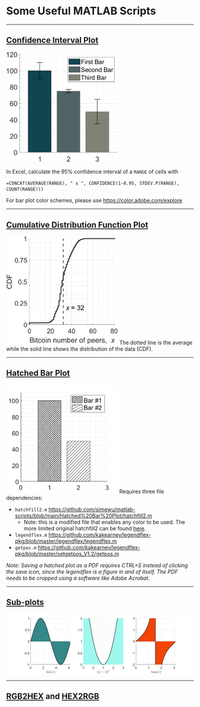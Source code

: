 # Some Useful MATLAB Scripts

---
## [Confidence Interval Plot](https://github.com/simewu/matlab-scripts/blob/main/Confidence%20Inverval%20Plot/ConfidenceIntervalPlotDemo.m)
<img src="Confidence%20Inverval%20Plot/Screenshot.png" width="300"/>

In Excel, calculate the 95% confidence interval of a `RANGE` of cells with
```
=CONCAT(AVERAGE(RANGE), " ± ", CONFIDENCE(1-0.95, STDEV.P(RANGE), COUNT(RANGE)))
```
For bar plot color schemes, please use https://color.adobe.com/explore

---
## [Cumulative Distribution Function Plot](CDF%20Plot/CDFPlotDemo.m)
<img src="CDF%20Plot/Screenshot.png" width="300"/>
The dotted line is the average while the solid line shows the distribution of the data (CDF).

---
## [Hatched Bar Plot](https://github.com/simewu/matlab-scripts/blob/main/Hatched%20Bar%20Plot/Hatchfill2BarPlotDemo.m)
<img src="Hatched%20Bar%20Plot/Screenshot.png" width="300"/>
Requires three file dependencies:

* `hatchfill2.m` https://github.com/simewu/matlab-scripts/blob/main/Hatched%20Bar%20Plot/hatchfill2.m
  * Note: this is a modified file that enables any color to be used. The more limited original hatchfill2 can be found [here](https://github.com/hokiedsp/matlab-hatchfill2/blob/master/hatchfill2.m).
* `legendflex.m` https://github.com/kakearney/legendflex-pkg/blob/master/legendflex/legendflex.m
* `getpos.m` https://github.com/kakearney/legendflex-pkg/blob/master/setgetpos_V1.2/getpos.m

_Note: Saving a hatched plot as a PDF requires CTRL+S instead of clicking the save icon, since the legendflex is a figure in and of itself. The PDF needs to be cropped using a software like Adobe Acrobat._

---
## [Sub-plots](Subplots/SubPlotDemo.m)
<img src="Subplots/Screenshot.png" width="900"/>

---
## [RGB2HEX](rgb2hex.m) and [HEX2RGB](hex2rgb.m)